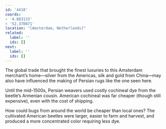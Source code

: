 ```yaml
---
id: '4418'
coords:
- '4.883133'
- '52.370871'
location: "[Amsterdam, Netherlands]"
related:
  label: ''
  ids: []
next:
  label: ''
  ids: []
---
```


The global trade that brought the finest luxuries to this Amsterdam
merchant’s home—silver from the Americas, silk and gold from China—may
also have influenced the making of Persian rugs like the one seen here.

Until the mid-1500s, Persian weavers used costly cochineal dye from the
beetle’s Armenian cousin. American cochineal was far cheaper (though
still expensive), even with the cost of shipping.

How could bugs from around the world be cheaper than local ones? The
cultivated American beetles were larger, easier to farm and harvest, and
produced a more concentrated color requiring less dye.
